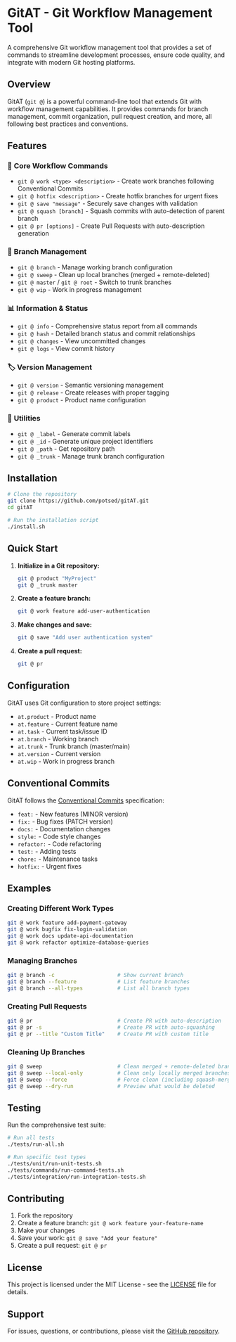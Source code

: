 # GitAT - Git Workflow Management Tool

A comprehensive Git workflow management tool that provides a set of commands to streamline development processes, ensure code quality, and integrate with modern Git hosting platforms.

## Overview

GitAT (`git @`) is a powerful command-line tool that extends Git with workflow management capabilities. It provides commands for branch management, commit organization, pull request creation, and more, all following best practices and conventions.

## Features

### 🚀 **Core Workflow Commands**

- `git @ work <type> <description>` - Create work branches following Conventional Commits
- `git @ hotfix <description>` - Create hotfix branches for urgent fixes
- `git @ save "message"` - Securely save changes with validation
- `git @ squash [branch]` - Squash commits with auto-detection of parent branch
- `git @ pr [options]` - Create Pull Requests with auto-description generation

### 🌿 **Branch Management**

- `git @ branch` - Manage working branch configuration
- `git @ sweep` - Clean up local branches (merged + remote-deleted)
- `git @ master` / `git @ root` - Switch to trunk branches
- `git @ wip` - Work in progress management

### 📊 **Information & Status**

- `git @ info` - Comprehensive status report from all commands
- `git @ hash` - Detailed branch status and commit relationships
- `git @ changes` - View uncommitted changes
- `git @ logs` - View commit history

### 🏷️ **Version Management**

- `git @ version` - Semantic versioning management
- `git @ release` - Create releases with proper tagging
- `git @ product` - Product name configuration

### 🔧 **Utilities**

- `git @ _label` - Generate commit labels
- `git @ _id` - Generate unique project identifiers
- `git @ _path` - Get repository path
- `git @ _trunk` - Manage trunk branch configuration

## Installation

```bash
# Clone the repository
git clone https://github.com/potsed/gitAT.git
cd gitAT

# Run the installation script
./install.sh
```

## Quick Start

1. **Initialize in a Git repository:**

   ```bash
   git @ product "MyProject"
   git @ _trunk master
   ```

2. **Create a feature branch:**

   ```bash
   git @ work feature add-user-authentication
   ```

3. **Make changes and save:**

   ```bash
   git @ save "Add user authentication system"
   ```

4. **Create a pull request:**

   ```bash
   git @ pr
   ```

## Configuration

GitAT uses Git configuration to store project settings:

- `at.product` - Product name
- `at.feature` - Current feature name
- `at.task` - Current task/issue ID
- `at.branch` - Working branch
- `at.trunk` - Trunk branch (master/main)
- `at.version` - Current version
- `at.wip` - Work in progress branch

## Conventional Commits

GitAT follows the [Conventional Commits](https://www.conventionalcommits.org/) specification:

- `feat:` - New features (MINOR version)
- `fix:` - Bug fixes (PATCH version)
- `docs:` - Documentation changes
- `style:` - Code style changes
- `refactor:` - Code refactoring
- `test:` - Adding tests
- `chore:` - Maintenance tasks
- `hotfix:` - Urgent fixes

## Examples

### Creating Different Work Types

```bash
git @ work feature add-payment-gateway
git @ work bugfix fix-login-validation
git @ work docs update-api-documentation
git @ work refactor optimize-database-queries
```

### Managing Branches

```bash
git @ branch -c                    # Show current branch
git @ branch --feature             # List feature branches
git @ branch --all-types           # List all branch types
```

### Creating Pull Requests

```bash
git @ pr                           # Create PR with auto-description
git @ pr -s                        # Create PR with auto-squashing
git @ pr --title "Custom Title"    # Create PR with custom title
```

### Cleaning Up Branches

```bash
git @ sweep                        # Clean merged + remote-deleted branches
git @ sweep --local-only           # Clean only locally merged branches
git @ sweep --force                # Force clean (including squash-merged)
git @ sweep --dry-run              # Preview what would be deleted
```

## Testing

Run the comprehensive test suite:

```bash
# Run all tests
./tests/run-all.sh

# Run specific test types
./tests/unit/run-unit-tests.sh
./tests/commands/run-command-tests.sh
./tests/integration/run-integration-tests.sh
```

## Contributing

1. Fork the repository
2. Create a feature branch: `git @ work feature your-feature-name`
3. Make your changes
4. Save your work: `git @ save "Add your feature"`
5. Create a pull request: `git @ pr`

## License

This project is licensed under the MIT License - see the [LICENSE](LICENSE) file for details.

## Support

For issues, questions, or contributions, please visit the [GitHub repository](https://github.com/potsed/gitAT).
